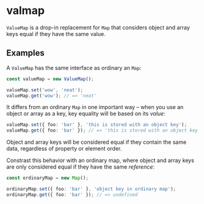 # valmap

`ValueMap` is a drop-in replacement for `Map` that considers object and array keys equal if they have the same value.

## Examples

A `ValueMap` has the same interface as ordinary an `Map`:

```typescript
const valueMap = new ValueMap();

valueMap.set('wow', 'neat');
valueMap.get('wow'); // => 'neat'
```

It differs from an ordinary `Map` in one important way – when you use an object or array as a key, key equality will be based on its _value_:

```typescript
valueMap.set({ foo: 'bar' }, 'this is stored with an object key');
valueMap.get({ foo: 'bar' }); // => 'this is stored with an object key';
```

Object and array keys will be considered equal if they contain the same data, regardless of property or element order.

Constrast this behavior with an ordinary map, where object and array keys are only considered equal if they have the same _reference_:

```typescript
const ordinaryMap = new Map();

ordinaryMap.set({ foo: 'bar' }, 'object key in ordinary map');
ordinaryMap.get({ foo: 'bar' }); // => undefined
```
